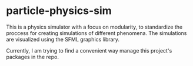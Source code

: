 # particle-physics-sim
This is a physics simulator with a focus on modularity, to standardize the proccess for creating simulations of different phenomena. The simulations are visualized using the SFML graphics library. 

Currently, I am trying to find a convenient way manage this project's packages in the repo. 
